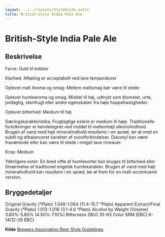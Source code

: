 ```yaml
---
layout: ../../layouts/StyleGuide.astro
title: British-Style India Pale Ale
---
```

# British-Style India Pale Ale

## Beskrivelse
Farve: Guld til kobber

Klarhed: Afkøling er acceptabelt ved lave temperaturer

Oplevet malt Aroma og smag: Mellem maltsmag bør være til stede

Oplevet humlearoma og smag: Middel til høj, udtrykt som blomster, urte, jordagtig, stenfrugt eller andre egenskaber fra høje hoppehastigheder.

Oplevet bitterhed: Medium til høj

Gæringskarakteristika: Frugtagtige estere er medium til høje. Traditionelle fortolkninger er kendetegnet ved middel til mellemhøjt alkoholindhold. Brugen af ​​vand med højt mineralindhold resulterer i en sprød, tør øl med en subtil og afbalanceret karakter af svovlforbindelser. Diacetyl kan være fraværende eller kan være til stede i meget lave niveauer.

Krop: Medium

Yderligere noter: En bred vifte af humlesorter kan bruges til bitterhed eller tilnærmelse af traditionel engelsk humlekarakter. Brugen af ​​vand med højt mineralindhold kan resultere i en sprød, tør øl frem for en malt-accentueret version.




## Bryggedetaljer
Original Gravity (°Plato) 1.046-1.064 (11.4-15.7 °Plato)
Apparent Extract/Final Gravity (°Plato) 1.012-1.018 (3.1-4.6 °Plato)
Alcohol by Weight (Volume) 3.60%-5.60% (4.50%-7.10%)
Bitterness (IBU) 35-63
Color SRM (EBC) 6-14(12-28 EBC)					



**Kilde**
[Brewers Association Beer Style Guidelines](https://www.brewersassociation.org/)
